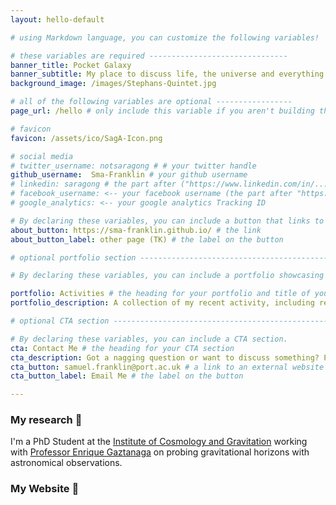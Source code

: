 ```yaml
---
layout: hello-default

# using Markdown language, you can customize the following variables!

# these variables are required -------------------------------
banner_title: Pocket Galaxy
banner_subtitle: My place to discuss life, the universe and everything
background_image: /images/Stephans-Quintet.jpg

# all of the following variables are optional -----------------
page_url: /hello # only include this variable if you aren't building the page to your primary domain 

# favicon
favicon: /assets/ico/SagA-Icon.png

# social media
# twitter_username: notsaragong # # your twitter handle
github_username:  Sma-Franklin # your github username
# linkedin: saragong # the part after ("https://www.linkedin.com/in/...")
# facebook_username: <-- your facebook username (the part after "https://www.facebook.com/...")
# google_analytics: <-- your google analytics Tracking ID

# By declaring these variables, you can include a button that links to an external website or to media.
about_button: https://sma-franklin.github.io/ # the link
about_button_label: other page (TK) # the label on the button

# optional portfolio section ------------------------------------------

# By declaring these variables, you can include a portfolio showcasing your work and organize your portfolio's items into a custom layout, all without adding any CSS. In addition, you must 1) create an HTML file in the_includes folder for each project with the text you'd like to display, and 2) create a YAML file in the _data folder describing the order in which each project should be shown and categorized. See `/includes/example.html` and `/_data/work.yml` for examples.

portfolio: Activities # the heading for your portfolio and title of your YAML file
portfolio_description: A collection of my recent activity, including research projects, blog posts, and articles/ papers of interests. # a description to be desplayed below the heading and above the content

# optional CTA section --------------------------------------------------

# By declaring these variables, you can include a CTA section.
cta: Contact Me # the heading for your CTA section
cta_description: Got a nagging question or want to discuss something? Please get in touch, I'd love to chat! # a description to be desplayed below the heading and above the content
cta_button: samuel.franklin@port.ac.uk # a link to an external website or to media
cta_button_label: Email Me # the label on the button

---			
```

[//]: # (write a bit about yourself here)

### My research 🔭
I'm a PhD Student at the [Institute of Cosmology and Gravitation](https://researchportal.port.ac.uk/en/organisations/institute-of-cosmology-gravitation) working with [Professor Enrique Gaztanaga](https://www.port.ac.uk/about-us/structure-and-governance/our-people/our-staff/enrique-gaztanaga) on probing gravitational horizons with astronomical observations.

### My Website 📡

